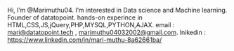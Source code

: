 Hi, I’m @Marimuthu04.
I’m interested in Data science and Machine learning.
Founder of datatopoint. hands-on experince in HTML,CSS,JS,jQuery,PHP,MYSQL,PYTHON,AJAX.
email : mari@datatopoint.tech , marimuthu04032002@gmail.com.
lnikedin : https://www.linkedin.com/in/mari-muthu-8a62661ba/
